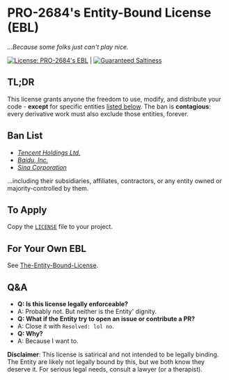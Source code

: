 # PRO-2684's Entity-Bound License (EBL)

*...Because some folks just can't play nice.*

[![License: PRO-2684's EBL](https://img.shields.io/badge/License-PRO--2684's_EBL-red.svg)](https://github.com/PRO-2684/PRO-2684-s-EBL) | [![Guaranteed Saltiness](https://img.shields.io/badge/NaCl-%F0%9F%94%A5-lightgrey.svg)](https://en.wikipedia.org/wiki/Sodium_chloride)

## TL;DR

This license grants anyone the freedom to use, modify, and distribute your code - **except** for specific entities [listed below](#ban-list). The ban is **contagious**: every derivative work must also exclude those entities, forever.

## Ban List

- [*Tencent Holdings Ltd.*](https://en.wikipedia.org/wiki/Tencent)
- [*Baidu, Inc.*](https://en.wikipedia.org/wiki/Baidu)
- [*Sina Corporation*](https://en.wikipedia.org/wiki/Sina_Corporation)

...including their subsidiaries, affiliates, contractors, or any entity owned or majority-controlled by them.

## To Apply

Copy the [`LICENSE`](./LICENSE) file to your project.

## For Your Own EBL

See [The-Entity-Bound-License](https://github.com/PRO-2684/The-Entity-Bound-License).

## Q&A

- **Q: Is this license legally enforceable?**
- A: Probably not. But neither is the Entity' dignity.
- **Q: What if the Entity try to open an issue or contribute a PR?**
- A: Close it with `Resolved: lol no`.
- **Q: Why?**
- A: Because I want to.

**Disclaimer**: This license is satirical and not intended to be legally binding. The Entity are likely not legally bound by this, but we both know they deserve it. For serious legal needs, consult a lawyer (or a therapist).
